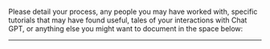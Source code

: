 Please detail your process, any people you may have worked with, specific
tutorials that may have found useful, tales of your interactions with
Chat GPT, or anything else you might want to document in the space below:

---
